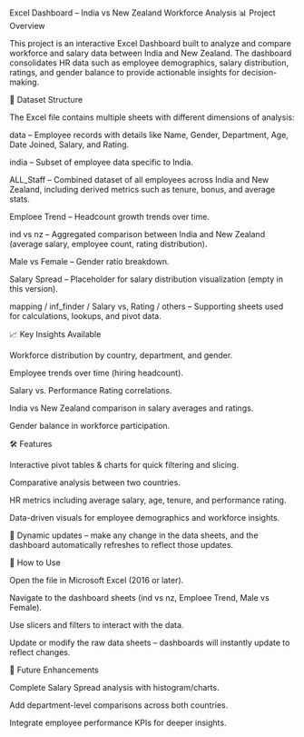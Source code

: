Excel Dashboard – India vs New Zealand Workforce Analysis
📊 Project Overview

This project is an interactive Excel Dashboard built to analyze and compare workforce and salary data between India and New Zealand. The dashboard consolidates HR data such as employee demographics, salary distribution, ratings, and gender balance to provide actionable insights for decision-making.

📂 Dataset Structure

The Excel file contains multiple sheets with different dimensions of analysis:

data – Employee records with details like Name, Gender, Department, Age, Date Joined, Salary, and Rating.

india – Subset of employee data specific to India.

ALL_Staff – Combined dataset of all employees across India and New Zealand, including derived metrics such as tenure, bonus, and average stats.

Emploee Trend – Headcount growth trends over time.

ind vs nz – Aggregated comparison between India and New Zealand (average salary, employee count, rating distribution).

Male vs Female – Gender ratio breakdown.

Salary Spread – Placeholder for salary distribution visualization (empty in this version).

mapping / inf_finder / Salary vs, Rating / others – Supporting sheets used for calculations, lookups, and pivot data.

📈 Key Insights Available

Workforce distribution by country, department, and gender.

Employee trends over time (hiring headcount).

Salary vs. Performance Rating correlations.

India vs New Zealand comparison in salary averages and ratings.

Gender balance in workforce participation.

🛠️ Features

Interactive pivot tables & charts for quick filtering and slicing.

Comparative analysis between two countries.

HR metrics including average salary, age, tenure, and performance rating.

Data-driven visuals for employee demographics and workforce insights.

🔄 Dynamic updates – make any change in the data sheets, and the dashboard automatically refreshes to reflect those updates.

🚀 How to Use

Open the file in Microsoft Excel (2016 or later).

Navigate to the dashboard sheets (ind vs nz, Emploee Trend, Male vs Female).

Use slicers and filters to interact with the data.

Update or modify the raw data sheets – dashboards will instantly update to reflect changes.

📌 Future Enhancements

Complete Salary Spread analysis with histogram/charts.

Add department-level comparisons across both countries.

Integrate employee performance KPIs for deeper insights.
